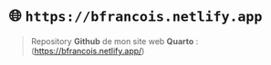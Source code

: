 #  🌐 `https://bfrancois.netlify.app`

> Repository **Github** de mon site web **Quarto** : (https://bfrancois.netlify.app/)



